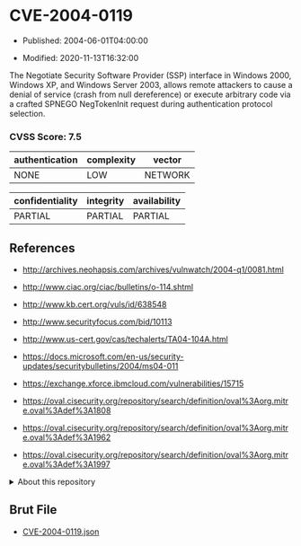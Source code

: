 # CVE-2004-0119

- Published: 2004-06-01T04:00:00

- Modified: 2020-11-13T16:32:00

The Negotiate Security Software Provider (SSP) interface in Windows 2000, Windows XP, and Windows Server 2003, allows remote attackers to cause a denial of service (crash from null dereference) or execute arbitrary code via a crafted SPNEGO NegTokenInit request during authentication protocol selection.

### CVSS Score: **7.5**

| authentication | complexity | vector |
| --- | --- | --- |
| NONE | LOW | NETWORK |

| confidentiality | integrity | availability |
| --- | --- | --- |
| PARTIAL | PARTIAL | PARTIAL |

## References

* http://archives.neohapsis.com/archives/vulnwatch/2004-q1/0081.html

* http://www.ciac.org/ciac/bulletins/o-114.shtml

* http://www.kb.cert.org/vuls/id/638548

* http://www.securityfocus.com/bid/10113

* http://www.us-cert.gov/cas/techalerts/TA04-104A.html

* https://docs.microsoft.com/en-us/security-updates/securitybulletins/2004/ms04-011

* https://exchange.xforce.ibmcloud.com/vulnerabilities/15715

* https://oval.cisecurity.org/repository/search/definition/oval%3Aorg.mitre.oval%3Adef%3A1808

* https://oval.cisecurity.org/repository/search/definition/oval%3Aorg.mitre.oval%3Adef%3A1962

* https://oval.cisecurity.org/repository/search/definition/oval%3Aorg.mitre.oval%3Adef%3A1997

<details>
<summary>About this repository</summary> 

  This repository is part of the project [Live Hack CVE](https://github.com/Live-Hack-CVE). Main website can be found [www.live-hack.org](https://www.live-hack.org) 
  
  Made by [Sn0wAlice](https://github.com/Sn0wAlice) for the people that care about security and need to have a feed of the latest CVEs. Hope you enjoy it, don't forget to star the repo and follow me on [Twitter](https://twitter.com/Sn0wAlice) and [Github](https://github.com/Sn0wAlice). And that is my [personnal website](https://www.alice-snow.me/)

  - [Home Page](https://github.com/Live-Hack-CVE)
  - [Framework](https://github.com/Live-Hack-CVE/cve-framework)
  - [CVE database](https://github.com/Live-Hack-CVE/full_database)
  - [Changelog](https://github.com/Live-Hack-CVE/Changelog)
</details>

## Brut File

* [CVE-2004-0119.json](https://raw.githubusercontent.com/Live-Hack-CVE/full_database/main/cves/2004/CVE-2004-0119.json)

